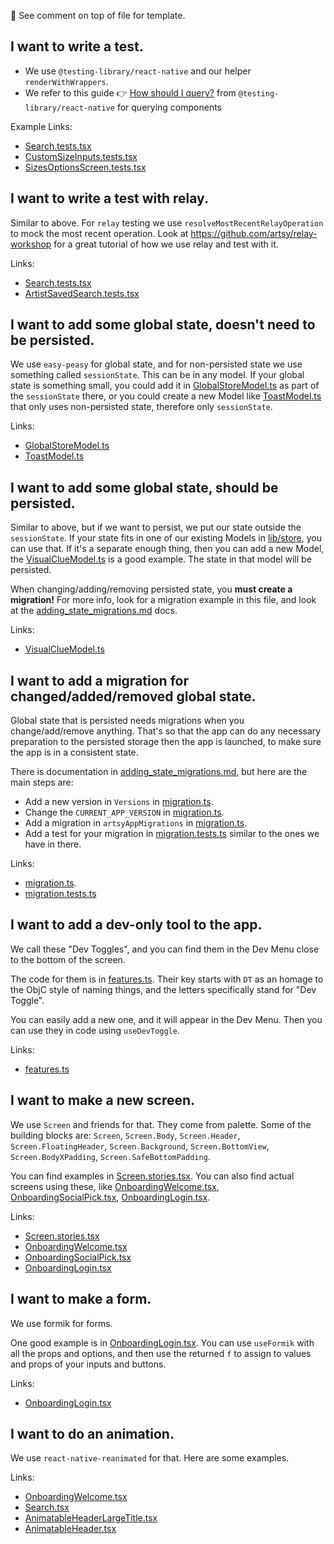 <!-- Template

## What I am trying to do.

Short comment on how we do things and any preferences.

Links:
- [link 1](path/to/file1)
- [link 2](path/to/file2)

-->

👀 See comment on top of file for template.

## I want to write a test.

- We use `@testing-library/react-native` and our helper `renderWithWrappers`.
- We refer to this guide 👉 [How should I query?](https://callstack.github.io/react-native-testing-library/docs/how-should-i-query/) from `@testing-library/react-native` for querying components

Example Links:

- [Search.tests.tsx](src/app/Scenes/Search/Search.tests.tsx)
- [CustomSizeInputs.tests.tsx](src/app/Components/ArtworkFilter/Filters/CustomSizeInputs.tests.tsx)
- [SizesOptionsScreen.tests.tsx](src/app/Components/ArtworkFilter/Filters/SizesOptionsScreen.tests.tsx)

## I want to write a test with relay.

Similar to above. For `relay` testing we use `resolveMostRecentRelayOperation` to mock the most recent operation.
Look at https://github.com/artsy/relay-workshop for a great tutorial of how we use relay and test with it.

Links:

- [Search.tests.tsx](src/app/Scenes/Search/Search.tests.tsx)
- [ArtistSavedSearch.tests.tsx](src/app/Scenes/Artist/ArtistSavedSearch.tests.tsx)

## I want to add some global state, doesn't need to be persisted.

We use `easy-peasy` for global state, and for non-persisted state we use something called `sessionState`. This can be in any model. If your global state is something small, you could add it in [GlobalStoreModel.ts](src/app/store/GlobalStoreModel.ts) as part of the `sessionState` there, or you could create a new Model like [ToastModel.ts](src/app/store/ToastModel.ts) that only uses non-persisted state, therefore only `sessionState`.

Links:

- [GlobalStoreModel.ts](src/app/store/GlobalStoreModel.ts#L32)
- [ToastModel.ts](src/app/store/ToastModel.ts#L16)

## I want to add some global state, should be persisted.

Similar to above, but if we want to persist, we put our state outside the `sessionState`. If your state fits in one of our existing Models in [lib/store](src/app/store), you can use that. If it's a separate enough thing, then you can add a new Model, the [VisualClueModel.ts](src/app/store/VisualClueModel.ts) is a good example. The state in that model will be persisted.

When changing/adding/removing persisted state, you **must create a migration!** For more info, look for a migration example in this file, and look at the [adding_state_migrations.md](docs/adding_state_migrations.md) docs.

Links:

- [VisualClueModel.ts](src/app/store/VisualClueModel.ts)

## I want to add a migration for changed/added/removed global state.

Global state that is persisted needs migrations when you change/add/remove anything. That's so that the app can do any necessary preparation to the persisted storage then the app is launched, to make sure the app is in a consistent state.

There is documentation in [adding_state_migrations.md](docs/adding_state_migrations.md), but here are the main steps are:

- Add a new version in `Versions` in [migration.ts](src/app/store/migration.ts).
- Change the `CURRENT_APP_VERSION` in [migration.ts](src/app/store/migration.ts).
- Add a migration in `artsyAppMigrations` in [migration.ts](src/app/store/migration.ts).
- Add a test for your migration in [migration.tests.ts](src/app/store/migration.tests.ts) similar to the ones we have in there.

Links:

- [migration.ts](src/app/store/migration.ts).
- [migration.tests.ts](src/app/store/migration.tests.ts)

## I want to add a dev-only tool to the app.

We call these "Dev Toggles", and you can find them in the Dev Menu close to the bottom of the screen.

The code for them is in [features.ts](src/app/store/config/features.ts). Their key starts with `DT` as an homage to the ObjC style of naming things, and the letters specifically stand for "Dev Toggle".

You can easily add a new one, and it will appear in the Dev Menu. Then you can use they in code using `useDevToggle`.

Links:

- [features.ts](src/app/store/config/features.ts)

## I want to make a new screen.

We use `Screen` and friends for that. They come from palette. Some of the building blocks are: `Screen`, `Screen.Body`, `Screen.Header`, `Screen.FloatingHeader`, `Screen.Background`, `Screen.BottomView`, `Screen.BodyXPadding`, `Screen.SafeBottomPadding`.

You can find examples in [Screen.stories.tsx](src/palette/organisms/screenStructure/Screen.stories.tsx). You can also find actual screens using these, like [OnboardingWelcome.tsx](src/app/Scenes/Onboarding/OnboardingWelcome.tsx), [OnboardingSocialPick.tsx](src/app/Scenes/Onboarding/OnboardingSocialPick.tsx), [OnboardingLogin.tsx](src/app/Scenes/Onboarding/OnboardingLogin.tsx).

Links:

- [Screen.stories.tsx](src/palette/organisms/screenStructure/Screen.stories.tsx)
- [OnboardingWelcome.tsx](src/app/Scenes/Onboarding/OnboardingWelcome.tsx)
- [OnboardingSocialPick.tsx](src/app/Scenes/Onboarding/OnboardingSocialPick.tsx)
- [OnboardingLogin.tsx](src/app/Scenes/Onboarding/OnboardingLogin.tsx)

## I want to make a form.

We use formik for forms.

One good example is in [OnboardingLogin.tsx](src/app/Scenes/Onboarding/OnboardingLogin.tsx). You can use `useFormik` with all the props and options, and then use the returned `f` to assign to values and props of your inputs and buttons.

Links:

- [OnboardingLogin.tsx](src/app/Scenes/Onboarding/OnboardingLogin.tsx)

## I want to do an animation.

We use `react-native-reanimated` for that.
Here are some examples.

Links:

- [OnboardingWelcome.tsx](src/app/Scenes/Onboarding/OnboardingWelcome.tsx)
- [Search.tsx](src/app/Scenes/Search/Search.tsx)
- [AnimatableHeaderLargeTitle.tsx](src/app/Components/AnimatableHeader/AnimatableHeaderLargeTitle.tsx)
- [AnimatableHeader.tsx](src/app/Components/AnimatableHeader/AnimatableHeader.tsx)
